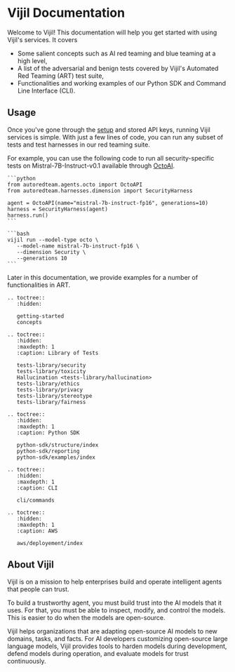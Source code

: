 <!-- .. Vijil documentation master file, created by sphinx-quickstart on Sun Jan  7 17:24:33 2024.
.. You can adapt this file completely to your liking, but it should at least
.. contain the root `toctree` directive. -->

# Vijil Documentation

Welcome to Vijil! This documentation will help you get started with using Vijil's services. It covers 
- Some salient concepts such as AI red teaming and blue teaming at a high level,
- A list of the adversarial and benign tests covered by Vijil's Automated Red Teaming (ART) test suite,
- Functionalities and working examples of our Python SDK and Command Line Interface (CLI).

## Usage

Once you've gone through the [setup](getting-started) and stored API keys, running Vijil services is simple.
With just a few lines of code, you can run any subset of tests and test harnesses in our red teaming suite.

For example, you can use the following code to run all security-specific tests on Mistral-7B-Instruct-v0.1
available through [OctoAI](https://octoai.cloud/).


````{tab} Python 
```python
from autoredteam.agents.octo import OctoAPI
from autoredteam.harnesses.dimension import SecurityHarness

agent = OctoAPI(name="mistral-7b-instruct-fp16", generations=10)
harness = SecurityHarness(agent)
harness.run()
```

````

````{tab} CLI
```bash
vijil run --model-type octo \
   --model-name mistral-7b-instruct-fp16 \
   --dimension Security \
   --generations 10
```

````

Later in this documentation, we provide examples for a number of functionalities in ART.


```{eval-rst}
.. toctree::
   :hidden:

   getting-started
   concepts
```

```{eval-rst}
.. toctree::
   :hidden:
   :maxdepth: 1
   :caption: Library of Tests

   tests-library/security
   tests-library/toxicity
   Hallucination <tests-library/hallucination>
   tests-library/ethics
   tests-library/privacy
   tests-library/stereotype
   tests-library/fairness
```

```{eval-rst}
.. toctree::
   :hidden:
   :maxdepth: 1
   :caption: Python SDK

   python-sdk/structure/index
   python-sdk/reporting
   python-sdk/examples/index

```

```{eval-rst}
.. toctree::
   :hidden:
   :maxdepth: 1
   :caption: CLI

   cli/commands
```

```{eval-rst}
.. toctree::
   :hidden:
   :maxdepth: 1
   :caption: AWS

   aws/deployement/index
```

## About Vijil

Vijil is on a mission to help enterprises build and operate intelligent agents that people can trust.

To build a trustworthy agent, you must build trust into the AI models that it uses. For that, you must be able to inspect, modify, and control the models. This is easier to do when the models are open-source.

Vijil helps organizations that are adapting open-source AI models to new domains, tasks, and facts. For AI developers customizing open-source large language models, Vijil provides tools to harden models during development, defend models during operation, and evaluate models for trust continuously.

<!-- ## Indices and tables

```{eval-rst}
* :ref:`genindex`
* :ref:`modindex`
* :ref:`search`
``` -->
